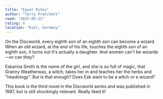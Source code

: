 ```yaml
---
title: "Equal Rites"
author: "Terry Pratchett"
read: "2025-05-12"
rating: 4
location: "Kiel, Germany"
---
```


On the Discworld, every eighth son of an eighth son can become a wizard.
When an old wizard, at the end of his life, touches the eighth son of an eighth son, it turns out it's actually a daughter.
And women can't be wizards—or can they?

Eskarina Smith is the name of the girl, and she is so full of magic, that Granny Weatherwax, a witch, takes her in and teaches her the herbs and "headology".
But is that enough? Does Esk want to be a witch or a wizard?

This book is the third novel in the Discworld series and was published in 1987, but is still shockingly relevant.
Really liked it!
